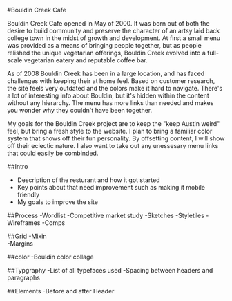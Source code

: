 #Bouldin Creek Cafe

Bouldin Creek Cafe opened in May of 2000. It was born out of both the desire
to build community and preserve the character of an artsy laid 
back college town in the midst of growth and development.
At first a small menu was provided as a means of bringing
people together, but as people relished the unique vegetarian 
offerings, Bouldin Creek evolved into a full-scale vegetarian
eatery and reputable coffee bar.

As of 2008 Bouldin Creek has been in a large location, and has faced challenges 
with keeping their at home feel. Based on customer research, the site feels very
outdated and the colors make it hard to navigate. There's a lot of interesting 
info about Bouldin, but it's hidden within the content without any hierarchy.
The menu has more links than needed and makes you wonder why they couldn't have been together.

My goals for the Bouldin Creek project are to keep the "keep Austin weird" feel, but 
bring a fresh style to the website. I plan to bring a familiar color system that shows off their fun personality. By offsetting content, I will show off their eclectic nature. I also want to take out any unessesary menu links that could easily be combinded.


##Intro
   - Description of the resturant and how it got started
   - Key points about that need improvement such as making it mobile friendly
   - My goals to improve the site 

##Process
   -Wordlist
   -Competitive market study
   -Sketches
   -Styletiles
   -Wireframes
   -Comps

##Grid
  -Mixin  
  -Margins

##color
  -Bouldin color collage

##Typgraphy
  -List of all typefaces used
  -Spacing between headers and paragraphs

##Elements
  -Before and after Header


